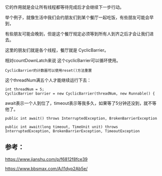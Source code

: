 它的作用就是会让所有线程都等待完成后才会继续下一步行动。

举个例子，就像生活中我们会约朋友们到某个餐厅一起吃饭，有些朋友可能会早到，

有些朋友可能会晚到，但是这个餐厅规定必须等到所有人到齐之后才会让我们进去。

这里的朋友们就是各个线程，餐厅就是 CyclicBarrier。

相对countDownLatch来说 这个cyclicBarrier可以循环使用。

    CyclicBarrier的计数器可以使用reset()方法重置


这个threadNum满五个人才能继续运行下去：

    int threadNum = 5;
    CyclicBarrier barrier = new CyclicBarrier(threadNum, new Runnable() {


await表示一个人到位了，timeout表示等我多久，如果等了5分钟还没到，就不等他了。

    public int await() throws InterruptedException, BrokenBarrierException

    public int await(long timeout, TimeUnit unit) throws InterruptedException, BrokenBarrierException, TimeoutException


参考：
---
https://www.jianshu.com/p/f6812f8fce39

https://www.bbsmax.com/A/l1dyp2Ab5e/